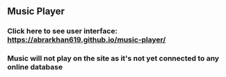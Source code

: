## Music Player
### Click here to see user interface: https://abrarkhan619.github.io/music-player/
### Music will not play on the site as it's not yet connected to any online database
